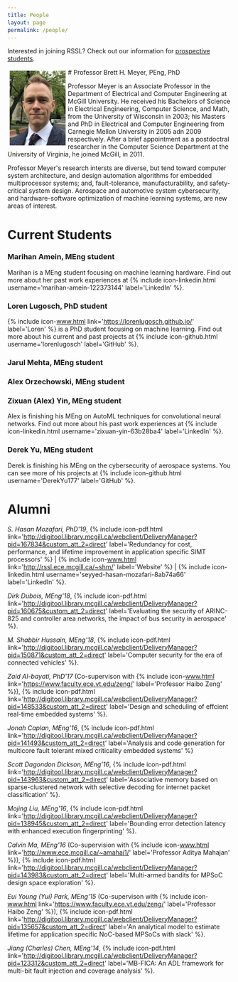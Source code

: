 ```yaml
---
title: People
layout: page
permalink: /people/
---
```


Interested in joining RSSL? Check out our information for [prospective students](/apply/).

<a name="bretthmeyer">
# Professor Brett H. Meyer, PEng, PhD

<img style="float: left; padding: 5px;" width="25%" src="/assets/pictures/bhm.png">

Professor Meyer is an Associate Professor in the Department of Electrical and Computer Engineering at McGill University. 
He received his Bachelors of Science in Electrical Engineering, Computer Science, and Math, from the University of Wisconsin in 2003; his Masters and PhD in Electrical and Computer Engineering from Carnegie Mellon University in 2005 adn 2009 respectively.
After a brief appointment as a postdoctral researcher in the Computer Science Department at the University of Virginia, he joined McGill, in 2011.

Professor Meyer's research intersts are diverse, but tend toward computer system architecture, and design automation algorithms for embedded multiprocessor systems; and, fault-tolerance, manufacturability, and safety-critical system design.
Aerospace and automotive system cybersecurity, and hardware-software optimization of machine learning systems, are new areas of interest.

# Current Students

### Marihan Amein, MEng student

Marihan is a MEng student focusing on machine learning hardware. Find out more about her past work experiences at {% include icon-linkedin.html username='marihan-amein-122373144' label='LinkedIn' %}.

### Loren Lugosch, PhD student

{% include icon-www.html link='https://lorenlugosch.github.io/' label='Loren' %} is a PhD student focusing on machine learning. Find out more about his current and past projects at {% include icon-github.html username='lorenlugosch' label='GitHub' %}.

### Jarul Mehta, MEng student

### Alex Orzechowski, MEng student

### Zixuan (Alex) Yin, MEng student

Alex is finishing his MEng on AutoML techniques for convolutional neural networks. Find out more about his past work experiences at {% include icon-linkedin.html username='zixuan-yin-63b28ba4' label='LinkedIn' %}.

### Derek Yu, MEng student

Derek is finishing his MEng on the cybersecurity of aerospace systems. You can see more of his projects at {% include icon-github.html username='DerekYu177' label='GitHub' %}.

# Alumni

*S. Hasan Mozafari, PhD'19*, {% include icon-pdf.html link='http://digitool.library.mcgill.ca/webclient/DeliveryManager?pid=167834&custom_att_2=direct' label='Redundancy for cost, performance, and lifetime improvement in application specific SIMT processors' %} | {% include icon-www.html link='http://rssl.ece.mcgill.ca/~shm/' label='Website' %} | {% include icon-linkedin.html username='seyyed-hasan-mozafari-8ab74a66' label='LinkedIn' %}.

*Dirk Dubois, MEng'18*, {% include icon-pdf.html link='http://digitool.library.mcgill.ca/webclient/DeliveryManager?pid=160675&custom_att_2=direct' label='Evaluating the security of ARINC-825 and controller area networks, the impact of bus security in aerospace' %}.

*M. Shabbir Hussain, MEng'18*, {% include icon-pdf.html link='http://digitool.library.mcgill.ca/webclient/DeliveryManager?pid=150871&custom_att_2=direct' label='Computer security for the era of connected vehicles' %}.

*Zaid Al-bayati, PhD'17* (Co-supervison with {% include icon-www.html link='https://www.faculty.ece.vt.edu/zeng/' label='Professor Haibo Zeng' %}), {% include icon-pdf.html link='http://digitool.library.mcgill.ca/webclient/DeliveryManager?pid=148533&custom_att_2=direct' label='Design and scheduling of effcient real-time embedded systems' %}.

*Jonah Caplan, MEng'16*, {% include icon-pdf.html link='http://digitool.library.mcgill.ca/webclient/DeliveryManager?pid=141493&custom_att_2=direct' label='Analysis and code generation for multicore fault tolerant mixed criticality embedded systems' %}

*Scott Dagondon Dickson, MEng'16*, {% include icon-pdf.html link='http://digitool.library.mcgill.ca/webclient/DeliveryManager?pid=143963&custom_att_2=direct' label='Associative memory based on sparse-clustered network with selective decoding for internet packet classification' %}.

*Mojing Liu, MEng'16*, {% include icon-pdf.html link='http://digitool.library.mcgill.ca/webclient/DeliveryManager?pid=138945&custom_att_2=direct' label='Bounding error detection latency with enhanced execution fingerprinting' %}.

*Calvin Ma, MEng'16* (Co-supervision with {% include icon-www.html link='http://www.ece.mcgill.ca/~amahaj1/' label='Professor Aditya Mahajan' %}), {% include icon-pdf.html link='http://digitool.library.mcgill.ca/webclient/DeliveryManager?pid=143983&custom_att_2=direct' label='Multi-armed bandits for MPSoC design space exploration' %}. 

*Eui Young (Yui) Park, MEng'15* (Co-supervison with {% include icon-www.html link='https://www.faculty.ece.vt.edu/zeng/' label='Professor Haibo Zeng' %}), {% include icon-pdf.html link='http://digitool.library.mcgill.ca/webclient/DeliveryManager?pid=135657&custom_att_2=direct' label='An analytical model to estimate lifetime for application specific NoC-based MPSoCs with slack' %}.

*Jiang (Charles) Chen, MEng'14*, {% include icon-pdf.html link='http://digitool.library.mcgill.ca/webclient/DeliveryManager?pid=123312&custom_att_2=direct' label='MB-FICA: An ADL framework for multi-bit fault injection and coverage analysis' %}.
